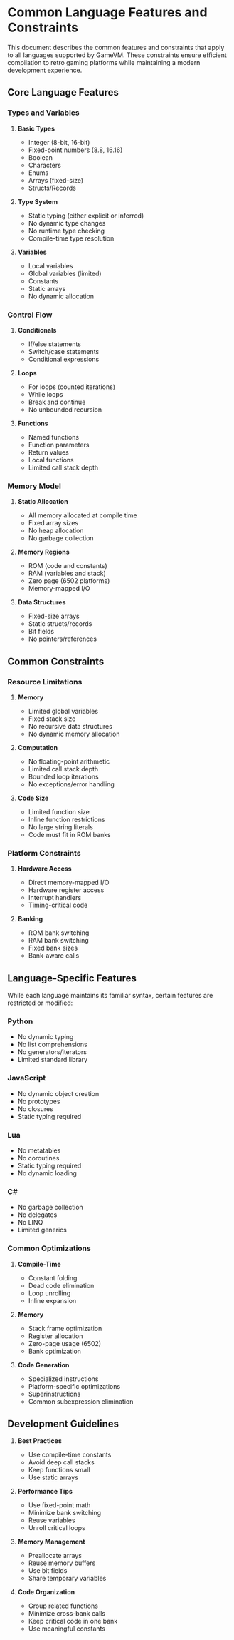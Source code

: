 # Common Language Features and Constraints

This document describes the common features and constraints that apply to all languages supported by GameVM. These constraints ensure efficient compilation to retro gaming platforms while maintaining a modern development experience.

## Core Language Features

### Types and Variables

1. **Basic Types**
   - Integer (8-bit, 16-bit)
   - Fixed-point numbers (8.8, 16.16)
   - Boolean
   - Characters
   - Enums
   - Arrays (fixed-size)
   - Structs/Records

2. **Type System**
   - Static typing (either explicit or inferred)
   - No dynamic type changes
   - No runtime type checking
   - Compile-time type resolution

3. **Variables**
   - Local variables
   - Global variables (limited)
   - Constants
   - Static arrays
   - No dynamic allocation

### Control Flow

1. **Conditionals**
   - If/else statements
   - Switch/case statements
   - Conditional expressions

2. **Loops**
   - For loops (counted iterations)
   - While loops
   - Break and continue
   - No unbounded recursion

3. **Functions**
   - Named functions
   - Function parameters
   - Return values
   - Local functions
   - Limited call stack depth

### Memory Model

1. **Static Allocation**
   - All memory allocated at compile time
   - Fixed array sizes
   - No heap allocation
   - No garbage collection

2. **Memory Regions**
   - ROM (code and constants)
   - RAM (variables and stack)
   - Zero page (6502 platforms)
   - Memory-mapped I/O

3. **Data Structures**
   - Fixed-size arrays
   - Static structs/records
   - Bit fields
   - No pointers/references

## Common Constraints

### Resource Limitations

1. **Memory**
   - Limited global variables
   - Fixed stack size
   - No recursive data structures
   - No dynamic memory allocation

2. **Computation**
   - No floating-point arithmetic
   - Limited call stack depth
   - Bounded loop iterations
   - No exceptions/error handling

3. **Code Size**
   - Limited function size
   - Inline function restrictions
   - No large string literals
   - Code must fit in ROM banks

### Platform Constraints

1. **Hardware Access**
   - Direct memory-mapped I/O
   - Hardware register access
   - Interrupt handlers
   - Timing-critical code

2. **Banking**
   - ROM bank switching
   - RAM bank switching
   - Fixed bank sizes
   - Bank-aware calls

## Language-Specific Features

While each language maintains its familiar syntax, certain features are restricted or modified:

### Python
- No dynamic typing
- No list comprehensions
- No generators/iterators
- Limited standard library

### JavaScript
- No dynamic object creation
- No prototypes
- No closures
- Static typing required

### Lua
- No metatables
- No coroutines
- Static typing required
- No dynamic loading

### C#
- No garbage collection
- No delegates
- No LINQ
- Limited generics

### Common Optimizations

1. **Compile-Time**
   - Constant folding
   - Dead code elimination
   - Loop unrolling
   - Inline expansion

2. **Memory**
   - Stack frame optimization
   - Register allocation
   - Zero-page usage (6502)
   - Bank optimization

3. **Code Generation**
   - Specialized instructions
   - Platform-specific optimizations
   - Superinstructions
   - Common subexpression elimination

## Development Guidelines

1. **Best Practices**
   - Use compile-time constants
   - Avoid deep call stacks
   - Keep functions small
   - Use static arrays

2. **Performance Tips**
   - Use fixed-point math
   - Minimize bank switching
   - Reuse variables
   - Unroll critical loops

3. **Memory Management**
   - Preallocate arrays
   - Reuse memory buffers
   - Use bit fields
   - Share temporary variables

4. **Code Organization**
   - Group related functions
   - Minimize cross-bank calls
   - Keep critical code in one bank
   - Use meaningful constants
